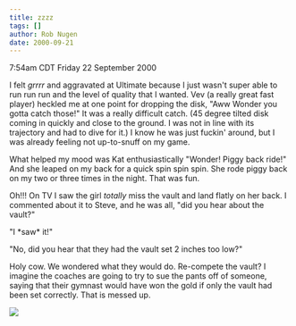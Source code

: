 ```yaml
---
title: zzzz
tags: []
author: Rob Nugen
date: 2000-09-21
---
```


<title></title>
<p class=date>7:54am CDT Friday 22 September 2000

<p>I felt <em>grrrr</em> and aggravated at Ultimate because I just
wasn't super able to run run run and the level of quality that I
wanted.  Vev (a really great fast player) heckled me at one point for
dropping the disk, "Aww Wonder you gotta catch those!"  It was a
really difficult catch. (45 degree tilted disk coming in quickly and
close to the ground.  I was not in line with its trajectory and had to
dive for it.)  I know he was just fuckin' around, but I was already feeling not
up-to-snuff on my game. 

<p>What helped my mood was Kat enthusiastically "Wonder!  Piggy back
ride!"  And she leaped on my back for a quick spin spin spin.  She
rode piggy back on my two or three times in the night.  That was fun.

<p>Oh!!!  On TV I saw the girl <em>totally</em> miss the vault and
land flatly on her back.  I commented about it to Steve, and he was
all, "did you hear about the vault?"  

<p>"I *saw* it!"

<p>"No, did you hear that they had the vault set 2 inches too low?"

<p>Holy cow.  We wondered what they would do.  Re-compete the vault?
I imagine the coaches are going to try to sue the pants off of
someone, saying that their gymnast would have won the gold if only the
vault had been set correctly.  That is messed up.

<p><img src='/images/rob/wL-ROB.gif'>


